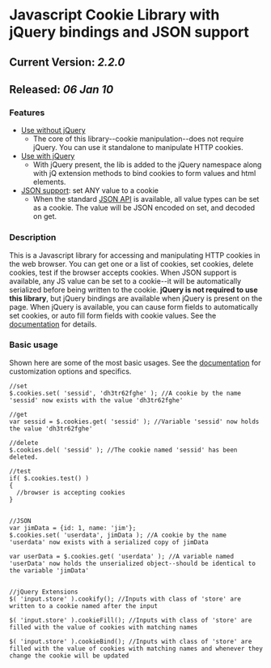 # Javascript Cookie Library with jQuery bindings and JSON support #

## Current Version: _2.2.0_ ##
## Released: _06 Jan 10_ ##

### Features ###
  * [Use without jQuery](http://code.google.com/p/cookies/wiki/Documentation#Without_jQuery)
    * The core of this library--cookie manipulation--does not require jQuery.  You can use it standalone to manipulate HTTP cookies.
  * [Use with jQuery](http://code.google.com/p/cookies/wiki/Documentation#With_jQuery)
    * With jQuery present, the lib is added to the jQuery namespace along with jQ extension methods to bind cookies to form values and html elements.
  * [JSON support](http://code.google.com/p/cookies/wiki/JSON): set ANY value to a cookie
    * When the standard [JSON API](http://code.google.com/p/cookies/wiki/JSON) is available, all value types can be set as a cookie.  The value will be JSON encoded on set, and decoded on get.

### Description ###
This is a Javascript library for accessing and manipulating HTTP cookies in the web browser. You can get one or a list of cookies, set cookies, delete cookies, test if the browser accepts cookies.  When JSON support is available, any JS value can be set to a cookie--it will be automatically serialized before being written to the cookie.  **jQuery is not required to use this library**, but jQuery bindings are available when jQuery is present on the page.  When jQuery is available, you can cause form fields to automatically set cookies, or auto fill form fields with cookie values.  See the [documentation](http://code.google.com/p/cookies/wiki/Documentation) for details.

### Basic usage ###
Shown here are some of the most basic usages.  See the [documentation](http://code.google.com/p/cookies/wiki/Documentation) for customization options and specifics.
```
//set
$.cookies.set( 'sessid', 'dh3tr62fghe' ); //A cookie by the name 'sessid' now exists with the value 'dh3tr62fghe'

//get
var sessid = $.cookies.get( 'sessid' ); //Variable 'sessid' now holds the value 'dh3tr62fghe'

//delete
$.cookies.del( 'sessid' ); //The cookie named 'sessid' has been deleted.

//test
if( $.cookies.test() )
{
  //browser is accepting cookies
}


//JSON
var jimData = {id: 1, name: 'jim'};
$.cookies.set( 'userdata', jimData ); //A cookie by the name 'userdata' now exists with a serialized copy of jimData

var userData = $.cookies.get( 'userdata' ); //A variable named 'userData' now holds the unserialized object--should be identical to the variable 'jimData'


//jQuery Extensions
$( 'input.store' ).cookify(); //Inputs with class of 'store' are written to a cookie named after the input

$( 'input.store' ).cookieFill(); //Inputs with class of 'store' are filled with the value of cookies with matching names

$( 'input.store' ).cookieBind(); //Inputs with class of 'store' are filled with the value of cookies with matching names and whenever they change the cookie will be updated
```